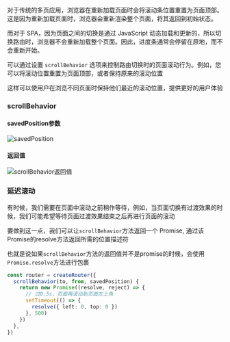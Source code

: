 对于传统的多页应用，浏览器在重新加载页面时会将滚动条位置重置为页面顶部。这是因为重新加载页面时，浏览器会重新渲染整个页面，将其返回到初始状态。

而对于 SPA，因为页面之间的切换是通过 JavaScript 动态加载和更新的，所以切换路由时，浏览器不会重新加载整个页面。因此，进度条通常会停留在原地，而不会重新开始。

可以通过设置 `scrollBehavior` 选项来控制路由切换时的页面滚动行为。例如，您可以将滚动位置重置为页面顶部，或者保持原来的滚动位置

这样可以使用户在浏览不同页面时保持他们最近的滚动位置，提供更好的用户体验



### scrollBehavior

#### savedPosition参数

![savedPosition](https://s2.loli.net/2023/06/29/y57lNX3vzAWPFQm.png)  



#### 返回值

![scrollBehavior返回值](https://s2.loli.net/2023/06/29/GrXz7VF2pgyTPiK.png)  



### 延迟滚动

有时候，我们需要在页面中滚动之前稍作等待，例如，当页面切换有过渡效果的时候，我们可能希望等待页面过渡效果结束之后再进行页面的滚动

要做到这一点，我们可以让`scrollBehavior`方法返回一个 Promise, 通过该Promise的resolve方法返回所需的位置描述符

也就是说如果`scrollBehavior`方法的返回值并不是promise的时候，会使用`Promise.resolve`方法进行包裹

```ts
const router = createRouter({
  scrollBehavior(to, from, savedPosition) {
    return new Promise((resolve, reject) => {
      // 过0.5s，页面再滚动到页面左上角
      setTimeout(() => {
        resolve({ left: 0, top: 0 })
      }, 500)
    })
  },
})
```

